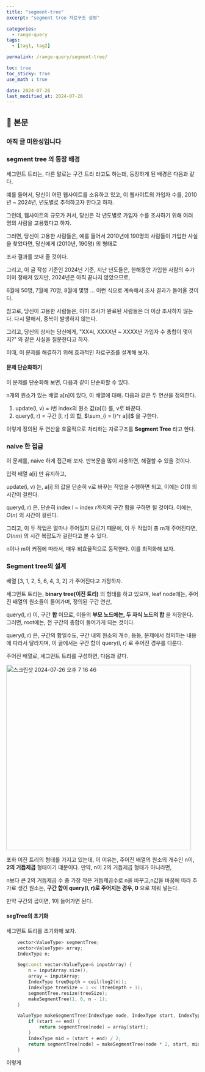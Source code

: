 ```yaml
---
title: "segment-tree"
excerpt: "segment tree 자료구조 설명"

categories:
  - range-query
tags:
  - [tag1, tag2]

permalink: /range-query/segment-tree/

toc: true
toc_sticky: true
use_math : true

date: 2024-07-26
last_modified_at: 2024-07-26
---
```


## 🦥 본문

### 아직 글 미완성입니다

### segment tree 의 등장 배경

세그먼트 트리는, 다른 말로는 구간 트리 라고도 하는데, 등장하게 된 배경은 다음과 같다. 

예를 들어서, 당신이 어떤 웹사이트를 소유하고 있고, 이 웹사이트의 가입자 수를, 2010년 ~ 2024년, 년도별로 추적하고자 한다고 하자. 

그런데, 웹사이트의 규모가 커서, 당신은 각 년도별로 가입자 수를 조사하기 위해 여러 명의 사람을 고용했다고 하자. 

그러면, 당신이 고용한 사람들은, 예를 들어서 2010년에 190명의 사람들이 가입한 사실을 찾았다면, 당신에게 (2010년, 190명) 의 형태로 

조사 결과를 보내 줄 것이다.

그리고, 이 글 작성 기준인 2024년 기준, 지난 년도들은, 한해동안 가입한 사람의 수가 이미 정해져 있지만, 2024년은 아직 끝나지 않았으므로, 

6월에 50명, 7월에 70명, 8월에 몇명 ... 이런 식으로 계속해서 조사 결과가 들어올 것이다. 

참고로, 당신이 고용한 사람들은, 이미 조사가 완료된 사람들은 더 이상 조사하지 않는다. 다시 말해서, 중복이 발생하지 않는다. 

그리고, 당신의 상사는 당신에게, "XX씨, XXXX년 ~ XXXX년 가입자 수 총합이 몇이지?" 와 같은 사실을 질문한다고 하자. 

이때, 이 문제를 해결하기 위해 효과적인 자료구조를 설계해 보자. 

#### 문제 단순화하기

이 문제를 단순화해 보면, 다음과 같이 단순화할 수 있다. 

n개의 원소가 있는 배열 a[n]이 있다, 이 배열에 대해. 다음과 같은 두 연산을 정의한다. 

1. update(i, v) = i번 index의 원소 값(a[i]) 를, v로 바꾼다.
2. query(l, r) = 구간 [l, r] 의 합, $\sum_{i = l}^r a[i]$ 을 구한다.

이렇게 정의된 두 연산을 효율적으로 처리하는 자료구조를 **Segment Tree** 라고 한다. 

### naive 한 접급

이 문제를, naive 하게 접근해 보자. 반복문을 많이 사용하면, 해결할 수 있을 것이다. 

입력 배열 a[i] 만 유지하고, 

update(i, v) 는, a[i] 의 값을 단순히 v로 바꾸는 작업을 수행하면 되고, 이에는 $O(1)$ 의 시간이 걸린다.

query(l, r) 은, 단순히 index l ~ index r까지의 구간 합을 구하면 될 것이다. 이에는, $O(n)$ 의 시간이 걸린다. 

그리고, 이 두 작업은 얼마나 주어질지 모르기 때문에, 이 두 작업이 총 m개 주어진다면, $O(nm)$ 의 시간 복잡도가 걸린다고 볼 수 있다. 

n이나 m이 커짐에 따라서, 매우 비효율적으로 동작한다. 이를 최적화해 보자. 

### Segment tree의 설계

배열 [3, 1, 2, 5, 6, 4, 3, 2] 가 주어진다고 가정하자. 

세그먼트 트리는, **binary tree(이진 트리)** 의 형태를 하고 있으며, leaf node에는, 주어진 배열의 원소들이 들어가며, 정의된 구간 연산, 

query(l, r) 이, 구간 **합** 이므로, 이들의 **부모 노드에는, 두 자식 노드의 합** 을 저장한다. 그러면, root에는, 전 구간의 총합이 들어가게 되는 것이다. 

query(l, r) 은, 구간의 합일수도, 구간 내의 원소의 개수, 등등, 문제에서 정의하는 내용에 따라서 달라지며, 이 글에서는 구간 합이 query(l, r) 로 주어진 경우를 다룬다. 

주어진 배열로, 세그먼트 트리를 구성하면, 다음과 같다. 

<img width="484" alt="스크린샷 2024-07-26 오후 7 16 46" src="https://github.com/user-attachments/assets/8b4ac2b4-2cf0-4155-99ec-09c34c65e0c6">

포화 이진 트리의 형태를 가지고 있는데, 이 이유는, 주어진 배열의 원소의 개수인 n이, **2의 거듭제곱** 형태이기 떄문이다. 만약, n이 2의 거듭제곱 형태가 아니라면, 

n보다 큰 2의 거듭제곱 수 중 가장 작은 거듭제곱수로 n을 바꾸고,n값을 바꿈에 따라 추가로 생긴 원소는, **구간 합이 query(l, r)로 주어지는 경우, 0** 으로 채워 넣는다. 

만약 구간의 곱이면, 1이 들어가면 된다. 

#### segTree의 초기화

세그먼트 트리를 초기화해 보자. 

```cpp
    vector<ValueType> segmentTree;
    vector<ValueType> array;
    IndexType n;

    Seg(const vector<ValueType>& inputArray) {
        n = inputArray.size();
        array = inputArray;
        IndexType treeDepth = ceil(log2(n));
        IndexType treeSize = 1 << (treeDepth + 1);
        segmentTree.resize(treeSize);
        makeSegmentTree(1, 0, n - 1);
    }

    ValueType makeSegmentTree(IndexType node, IndexType start, IndexType end) {
        if (start == end) {
            return segmentTree[node] = array[start];
        }
        IndexType mid = (start + end) / 2;
        return segmentTree[node] = makeSegmentTree(node * 2, start, mid) + makeSegmentTree(node * 2 + 1, mid + 1, end);
    }

```

이렇게 









